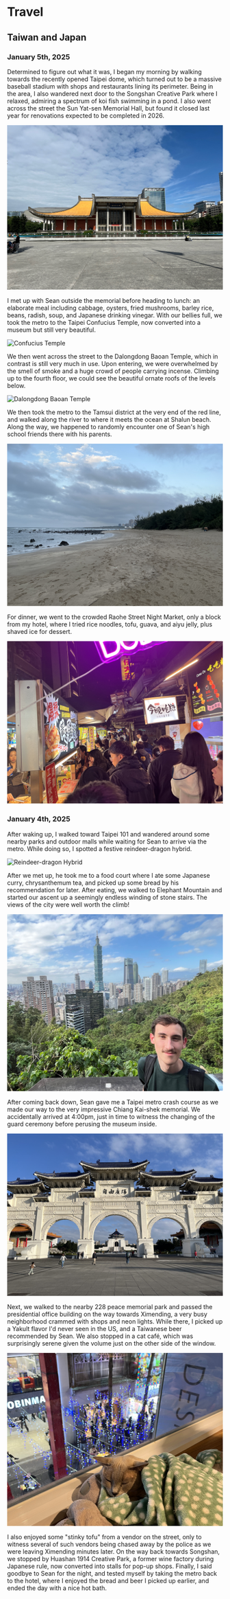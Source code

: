 # Travel
## Taiwan and Japan
### January 5th, 2025
Determined to figure out what it was, I began my morning by walking towards the recently opened Taipei dome, which turned out to be a massive baseball stadium with shops and restaurants lining its perimeter. Being in the area, I also wandered next door to the Songshan Creative Park where I relaxed, admiring a spectrum of koi fish swimming in a pond. I also went across the street the Sun Yat-sen Memorial Hall, but found it closed last year for renovations expected to be completed in 2026.

![Sun Yat-sen Memorial](images/IMG_2113.JPG)

I met up with Sean outside the memorial before heading to lunch: an elaborate meal including cabbage, oysters, fried mushrooms, barley rice, beans, radish, soup, and Japanese drinking vinegar. With our bellies full, we took the metro to the Taipei Confucius Temple, now converted into a museum but still very beautiful.

![Confucius Temple](images/IMG_2115.JPG)

We then went across the street to the Dalongdong Baoan Temple, which in contrast is still very much in use. Upon entering, we were overwhelmed by the smell of smoke and a huge crowd of people carrying incense. Climbing up to the fourth floor, we could see the beautiful ornate roofs of the levels below.

![Dalongdong Baoan Temple](images/IMG_2122.JPG)

We then took the metro to the Tamsui district at the very end of the red line, and walked along the river to where it meets the ocean at Shalun beach. Along the way, we happened to randomly encounter one of Sean's high school friends there with his parents.

![Shalun Beach](images/IMG_2126.JPG)

For dinner, we went to the crowded Raohe Street Night Market, only a block from my hotel, where I tried rice noodles, tofu, guava, and aiyu jelly, plus shaved ice for dessert.

![Night Market](images/IMG_2128.JPG)

### January 4th, 2025
After waking up, I walked toward Taipei 101 and wandered around some nearby parks and outdoor malls while waiting for Sean to arrive via the metro. While doing so, I spotted a festive reindeer-dragon hybrid.

![Reindeer-dragon Hybrid](images/IMG_2056.JPG)

After we met up, he took me to a food court where I ate some Japanese curry, chrysanthemum tea, and picked up some bread by his recommendation for later. After eating, we walked to Elephant Mountain and started our ascent up a seemingly endless winding of stone stairs. The views of the city were well worth the climb!

![Cityscape](images/IMG_2059.JPG)

After coming back down, Sean gave me a Taipei metro crash course as we made our way to the very impressive Chiang Kai-shek memorial. We accidentally arrived at 4:00pm, just in time to witness the changing of the guard ceremony before perusing the museum inside.

![CKS Memorial](images/IMG_2070.JPG)

Next, we walked to the nearby 228 peace memorial park and passed the presidential office building on the way towards Ximending, a very busy neighborhood crammed with shops and neon lights. While there, I picked up a Yakult flavor I'd never seen in the US, and a Taiwanese beer recommended by Sean. We also stopped in a cat café, which was surprisingly serene given the volume just on the other side of the window.

![Cat Café](images/IMG_2095.JPG)

I also enjoyed some "stinky tofu" from a vendor on the street, only to witness several of such vendors being chased away by the police as we were leaving Ximending minutes later. On the way back towards Songshan, we stopped by Huashan 1914 Creative Park, a former wine factory during Japanese rule, now converted into stalls for pop-up shops. Finally, I said goodbye to Sean for the night, and tested myself by taking the metro back to the hotel, where I enjoyed the bread and beer I picked up earlier, and ended the day with a nice hot bath.
